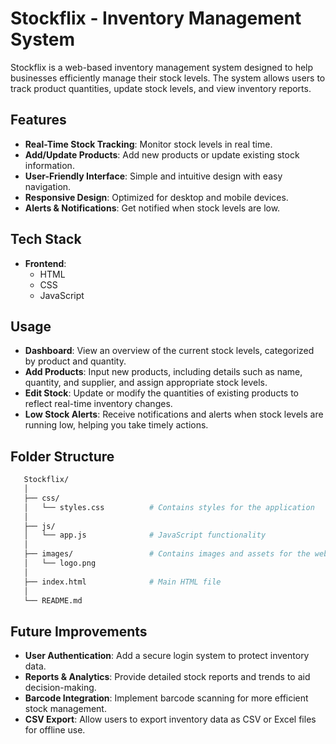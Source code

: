 # Stockflix - Inventory Management System

Stockflix is a web-based inventory management system designed to help businesses efficiently manage their stock levels. The system allows users to track product quantities, update stock levels, and view inventory reports.

## Features

- **Real-Time Stock Tracking**: Monitor stock levels in real time.
- **Add/Update Products**: Add new products or update existing stock information.
- **User-Friendly Interface**: Simple and intuitive design with easy navigation.
- **Responsive Design**: Optimized for desktop and mobile devices.
- **Alerts & Notifications**: Get notified when stock levels are low.
  
## Tech Stack

- **Frontend**:
  - HTML
  - CSS
  - JavaScript

## Usage

- **Dashboard**: View an overview of the current stock levels, categorized by product and quantity.
- **Add Products**: Input new products, including details such as name, quantity, and supplier, and assign appropriate stock levels.
- **Edit Stock**: Update or modify the quantities of existing products to reflect real-time inventory changes.
- **Low Stock Alerts**: Receive notifications and alerts when stock levels are running low, helping you take timely actions.



## Folder Structure
 ```bash
    Stockflix/
    │
    ├── css/
    │   └── styles.css          # Contains styles for the application
    │
    ├── js/
    │   └── app.js              # JavaScript functionality
    │
    ├── images/                 # Contains images and assets for the website
    │   └── logo.png
    │
    ├── index.html              # Main HTML file
    │
    └── README.md 
```

## Future Improvements

- **User Authentication**: Add a secure login system to protect inventory data.
- **Reports & Analytics**: Provide detailed stock reports and trends to aid decision-making.
- **Barcode Integration**: Implement barcode scanning for more efficient stock management.
- **CSV Export**: Allow users to export inventory data as CSV or Excel files for offline use.